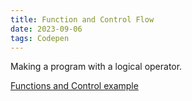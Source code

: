 ```yaml
---
title: Function and Control Flow
date: 2023-09-06
tags: Codepen
---
```

Making a program with a logical operator.

<a href="https://codepen.io/Steelaxel/pen/Bavgzwr?editors=1111">Functions and Control example</a>
